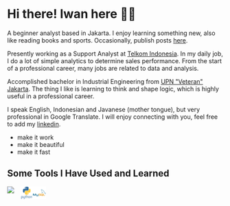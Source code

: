 # Hi there! Iwan here :construction_worker_man:

A beginner analyst based in Jakarta. I enjoy learning something new, also like reading books and sports. Occasionally, publish posts [here](https://medium.com/@kurniawan50).

Presently working as a Support Analyst at [Telkom Indonesia](https://www.telkom.co.id/sites). In my daily job, I do a lot of simple analytics to determine sales performance. From the start of a professional career, many jobs are related to data and analysis.

Accomplished bachelor in Industrial Engineering from [UPN "Veteran" Jakarta](https://www.upnvj.ac.id/). The thing I like is learning to think and shape logic, which is highly useful in a professional career.

I speak English, Indonesian and Javanese (mother tongue), but very professional in Google Translate. I will enjoy connecting with you, feel free to add my [linkedin](https://www.linkedin.com/in/iwankurniawan50/).

- make it work
- make it beautiful
- make it fast


## Some Tools I Have Used and Learned
<img align="left" width="30px" src="https://camo.githubusercontent.com/25d07ba4220a3fcadb4af12394d157494ec298dec4ecd86321961427ea18c9e8/68747470733a2f2f63646e2e6a7364656c6976722e6e65742f67682f64657669636f6e732f64657669636f6e2f69636f6e732f7673636f64652f7673636f64652d6f726967696e616c2e737667">
<img align="left" width="30px" src="https://raw.githubusercontent.com/devicons/devicon/master/icons/python/python-original-wordmark.svg">
<img align="left" width="30px" src="https://raw.githubusercontent.com/devicons/devicon/master/icons/mysql/mysql-original-wordmark.svg">
